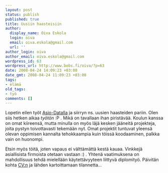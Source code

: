 ```yaml
---
layout: post
status: publish
published: true
title: Uusiin haasteisiin
author:
  display_name: Oiva Eskola
  login: oiva
  email: oiva.eskola@gmail.com
  url: ''
author_login: oiva
author_email: oiva.eskola@gmail.com
wordpress_id: 63
wordpress_url: http://www.bobs.fi/oiva/?p=63
date: 2008-04-24 14:09:23 +03:00
date_gmt: 2008-04-24 11:09:23 +03:00
tags:
- elämä
old_tags:
- työ
comments: []
---
```

<p>Lopetin eilen työt <a href="http://www.asio.fi">Asio-Datalla</a> ja siirryn ns. uusien haasteiden pariin. Olen siis hetken aikaa <em>työtön</em> :P . Mikä on tavallaan ihan piristävää. Koulun kanssa on omat kiireensä, mutta minulla on myös läjä kesken jääneitä projekteja, joita pystyn toivottavasti tekemään nyt. Omat projektit tuntuvat yleensä olevan oppimisen kannalta tehokkaampia kuin töissä koodaaminen, palkka vain on huonompi.</p>
<p>Etsin myös töitä, joten vapaus ei välttämättä kestä kauaa. Vinkkejä asiallisista firmoista otetaan vastaan :) . Yhtenä vaatimuksena on mahdollisuus tehdä mielellään käytettävyyteen liittyvä diplomityö. Päivitän kohta <a href="http://www.bobs.fi/cv.pdf">CV:n</a> ja lähden kartoittamaan tilannetta...</p>
